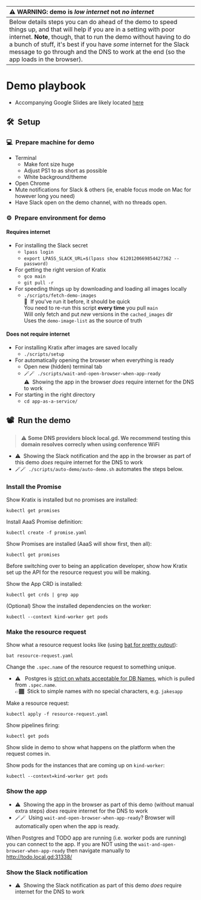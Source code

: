 | :warning: WARNING: demo is _low internet_ not _no internet_                                                                                                                                                                                                                                                                                                   |
| :------------------------------------------------------------------------------------------------------------------------------------------------------------------------------------------------------------------------------------------------------------------------------------------------------------------------------------------------------------ |
| Below details steps you can do ahead of the demo to speed things up, and that will help if you are in a setting with poor internet. **Note**, though, that to run the demo without having to do a bunch of stuff, it's best if you have _some_ internet for the Slack message to go through and the DNS to work at the end (so the app loads in the browser). |

# Demo playbook

- Accompanying Google Slides are likely located [here](https://drive.google.com/drive/folders/19XyhhSky0SbjneWtNnUbwT9-_yp_td7R?usp=share_link)

## 🛠&nbsp;&nbsp;Setup

### 💻&nbsp;&nbsp;Prepare machine for demo

- Terminal
  - Make font size huge
  - Adjust PS1 to as short as possible
  - White background/theme
- Open Chrome
- Mute notifications for Slack & others (ie, enable focus mode on Mac for however long you need)
- Have Slack open on the demo channel, with no threads open.

### ⚙️&nbsp;&nbsp;Prepare environment for demo

#### Requires internet

- For installing the Slack secret
  - `lpass login`
  - `export LPASS_SLACK_URL=$(lpass show 6120120669854427362 --password)`
- For getting the right version of Kratix
  - `gco main`
  - `git pull -r`
- For speeding things up by downloading and loading all images locally
  - `./scripts/fetch-demo-images`<br>
    💨&nbsp;&nbsp;If you've run it before, it should be quick<br>
    You need to re-run this script **every time** you pull `main` <br>
    Will only fetch and put _new_ versions in the `cached_images` dir<br>
    Uses the `demo-image-list` as the source of truth

#### Does not require internet

- For installing Kratix after images are saved locally
  - `./scripts/setup`
- For automatically opening the browser when everything is ready
  - Open new (hidden) terminal tab
  - 🪄🪄&nbsp;&nbsp;`./scripts/wait-and-open-browser-when-app-ready`<br>
    ⚠️&nbsp;&nbsp;Showing the app in the browser _does_ require internet for the DNS to work
- For starting in the right directory
  - `cd app-as-a-service/`

## 📽&nbsp;&nbsp;Run the demo

> :warning: **Some DNS providers block local.gd. We recommend testing this domain resolves correcly
when using conference WiFi**

- ⚠️&nbsp;&nbsp;Showing the Slack notification and the app in the browser as part of this demo _does_ require internet for the DNS to work
- 🪄🪄&nbsp;&nbsp;`./scripts/auto-demo/auto-demo.sh` automates the steps below.

### Install the Promise

Show Kratix is installed but no promises are installed:

```
kubectl get promises
```

Install AaaS Promise definition:

```
kubectl create -f promise.yaml
```

Show Promises are installed (AaaS will show first, then all):

```
kubectl get promises
```

Before switching over to being an application developer, show how Kratix set up the API for the resource request you will be making.

Show the App CRD is installed:

```
kubectl get crds | grep app
```

(Optional) Show the installed dependencies on the worker:

```
kubectl --context kind-worker get pods
```

### Make the resource request

Show what a resource request looks like (using [bat for pretty output](https://github.com/sharkdp/bat)):

```
bat resource-request.yaml
```

Change the `.spec.name` of the resource request to something unique.

- ⚠️&nbsp;&nbsp; Postgres is [strict on whats acceptable for DB Names](https://www.postgresql.org/docs/current/sql-syntax-lexical.html#SQL-SYNTAX-IDENTIFIERS), which is pulled from `.spec.name`.<br>
  👉🏾&nbsp;&nbsp;Stick to simple names with no special characters, e.g. `jakesapp`

Make a resource request:

```
kubectl apply -f resource-request.yaml
```

Show pipelines firing:

```
kubectl get pods
```

Show slide in demo to show what happens on the platform when the request comes in.

Show pods for the instances that are coming up on `kind-worker`:

```
kubectl --context=kind-worker get pods
```

### Show the app

- ⚠️&nbsp;&nbsp;Showing the app in the browser as part of this demo (without manual extra steps) _does_ require internet for the DNS to work
- 🪄🪄&nbsp;&nbsp;Using `wait-and-open-browser-when-app-ready`? Browser will automatically open when the app is ready.

When Postgres and TODO app are running (i.e. worker pods are running) you can connect to the app. If you are NOT
using the `wait-and-open-browser-when-app-ready` then navigate manually to http://todo.local.gd:31338/

### Show the Slack notification

- ⚠️&nbsp;&nbsp;Showing the Slack notification as part of this demo _does_ require internet for the DNS to work
